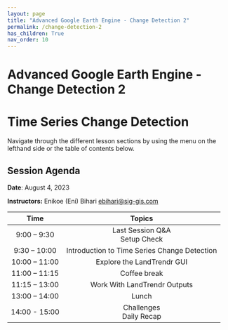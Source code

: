 ```yaml
---
layout: page
title: "Advanced Google Earth Engine - Change Detection 2"
permalink: /change-detection-2
has_children: True
nav_order: 10
---
```


# Advanced Google Earth Engine - Change Detection 2
# Time Series Change Detection

Navigate through the different lesson sections by using the menu on the lefthand side or the table of contents below.

## Session Agenda

**Date**: August 4, 2023

**Instructors:** Enikoe (Eni) Bihari ebihari@sig-gis.com 

|Time           |  Topics       |
|:-------------:|:-------------:|
| 9:00 – 9:30   | Last Session Q&A <br> Setup Check |
| 9:30 – 10:00  | Introduction to Time Series Change Detection |
| 10:00 – 11:00 | Explore the LandTrendr GUI |
| 11:00 – 11:15 | Coffee break |
| 11:15 – 13:00 | Work With LandTrendr Outputs |
| 13:00 – 14:00 | Lunch |
| 14:00 - 15:00 | Challenges <br> Daily Recap |
